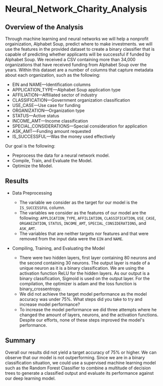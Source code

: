 # Neural_Network_Charity_Analysis

## Overview of the Analysis

Through machine learning and neural networks we will help a nonprofit orgainization, Alphabet Soup, predict where to make investments. we will use the features in the provided dataset to create a binary classifier that is capable of predicting whether applicants will be successful if funded by Alphabet Soup. We received a CSV containing more than 34,000 organizations that have received funding from Alphabet Soup over the years. Within this dataset are a number of columns that capture metadata about each organization, such as the following:

- EIN and NAME—Identification columns
- APPLICATION_TYPE—Alphabet Soup application type
- AFFILIATION—Affiliated sector of industry
- CLASSIFICATION—Government organization classification
- USE_CASE—Use case for funding
- ORGANIZATION—Organization type
- STATUS—Active status
- INCOME_AMT—Income classification
- SPECIAL_CONSIDERATIONS—Special consideration for application
- ASK_AMT—Funding amount requested
- IS_SUCCESSFUL—Was the money used effectively

Our goal is the following:

- Preprocess the data for a neural network model.
- Compile, Train, and Evaluate the Model.
- Optimize the Model.

## Results

- Data Preprocessing
  - The variable we consider as the target for our model is the ```IS_SUCCESSFUL``` column.
  - The variables we consider as the features of our model are the following: ```APPLICATION_TYPE```, ```AFFILIATION```, ```CLASSIFICATION```, ```USE_CASE```, ```ORGANIZATION```, ```STATUS```, ```INCOME_AMT```, ```SPECIAL_CONSIDERATIONS```, and ```ASK_AMT```.
  - The variables that are neither targets nor features and that were removed from the input data were the ```EIN``` and ```NAME```.

- Compiling, Training, and Evaluating the Model
  -  There were two hidden layers, first layer containing 80 neurons and the second containing 30 neurons. The output layer is made of a unique neuron as it is a binary classification. We are using the activation function ReLU for the hidden layers. As our output is a binary classification, Sigmoid is used on the output layer. For the compilation, the optimizer is adam and the loss function is binary_crossentropy.
  - We did not achieve the target model performance as the model accuracy was under 75%.
What steps did you take to try and increase model performance?
  - To increase the model performance we did three attempts where he changed the amount of layers, neurons, and the activation functions. Despite our efforts, none of these steps improved the model's performance.

## Summary

Overall our results did not yield a target accuracy of 75% or higher. We can observe that our model is not outperforming. Since we are in a binary classification situation, we could use a supervised machine learning model such as the Random Forest Classifier to combine a multitude of decision trees to generate a classified output and evaluate its performance against our deep learning model.
